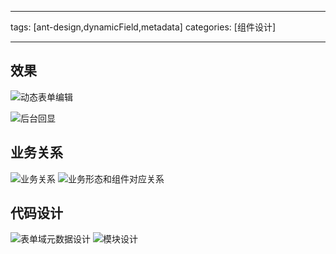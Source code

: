 
---

tags: [ant-design,dynamicField,metadata]
categories: [组件设计]

---

## 效果
![动态表单编辑](https://cdn.nlark.com/yuque/0/2021/png/1512483/1637571605647-e0480666-b6df-46d4-88b3-c5492c1542c0.png#clientId=uc5b91357-e4b8-4&from=ui&height=384&id=u1fff1e99&originHeight=699&originWidth=1540&originalType=binary&ratio=1&rotation=0&showTitle=true&size=54152&status=done&style=none&taskId=u2ca96edc-dde4-4699-ae02-d4ebd9a6421&title=%E5%8A%A8%E6%80%81%E8%A1%A8%E5%8D%95%E7%BC%96%E8%BE%91&width=845 "动态表单编辑")

![后台回显](https://cdn.nlark.com/yuque/0/2021/png/1512483/1637575150309-ac6e2a12-008f-4abb-a108-ccb17525cf54.png#clientId=uc5b91357-e4b8-4&from=ui&id=ua09e2c86&originHeight=179&originWidth=1591&originalType=binary&ratio=1&rotation=0&showTitle=true&size=15836&status=done&style=none&taskId=ue15123cb-a082-4689-8dce-e9a68030f0a&title=%E5%90%8E%E5%8F%B0%E5%9B%9E%E6%98%BE "后台回显")
## 业务关系
![业务关系](https://cdn.nlark.com/yuque/0/2021/png/1512483/1637635229415-a1b8ab3e-9e0d-441a-b3d0-919767f7e806.png#clientId=u53703c6e-da83-4&from=ui&id=uf43d9719&originHeight=614&originWidth=1416&originalType=binary&ratio=1&rotation=0&showTitle=true&size=22626&status=done&style=none&taskId=ub91bc74c-22a0-4b9d-a085-725c126541d&title=%E4%B8%9A%E5%8A%A1%E5%85%B3%E7%B3%BB "业务关系")
![业务形态和组件对应关系](https://cdn.nlark.com/yuque/0/2021/png/1512483/1637635257721-6de6987f-a94b-4f50-bf9c-2538acc26098.png#clientId=u53703c6e-da83-4&from=ui&id=ude34f806&originHeight=504&originWidth=1439&originalType=binary&ratio=1&rotation=0&showTitle=true&size=22443&status=done&style=none&taskId=u2fcbe5e7-17d3-4955-812b-68e3fc82448&title=%E4%B8%9A%E5%8A%A1%E5%BD%A2%E6%80%81%E5%92%8C%E7%BB%84%E4%BB%B6%E5%AF%B9%E5%BA%94%E5%85%B3%E7%B3%BB "业务形态和组件对应关系")
## 代码设计

![表单域元数据设计](https://cdn.nlark.com/yuque/0/2021/png/1512483/1637635312207-46a8341a-f420-4cc8-a681-1ddf9a0bfb0c.png#clientId=u53703c6e-da83-4&from=ui&id=uc0d9ce2b&originHeight=547&originWidth=1404&originalType=binary&ratio=1&rotation=0&showTitle=true&size=45982&status=done&style=none&taskId=ub23dbbe1-ae88-45db-ab16-10fe1553c24&title=%E8%A1%A8%E5%8D%95%E5%9F%9F%E5%85%83%E6%95%B0%E6%8D%AE%E8%AE%BE%E8%AE%A1 "表单域元数据设计")
![模块设计](https://cdn.nlark.com/yuque/0/2021/png/1512483/1637635349609-2e427be9-0b74-4931-8a2c-efea104e3e52.png#clientId=u53703c6e-da83-4&from=ui&id=u3d1177c7&originHeight=664&originWidth=1069&originalType=binary&ratio=1&rotation=0&showTitle=true&size=43236&status=done&style=none&taskId=u015a158d-41b6-407b-85f6-0fac4987446&title=%E6%A8%A1%E5%9D%97%E8%AE%BE%E8%AE%A1 "模块设计")
